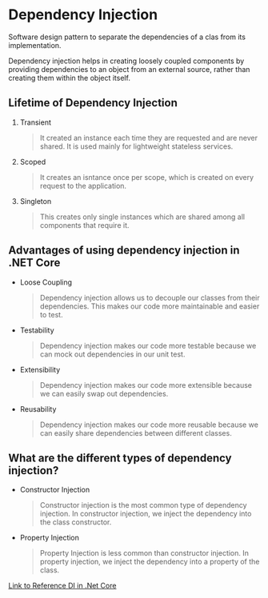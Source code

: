 # Dependency Injection

Software design pattern to separate the dependencies of a clas from its implementation.

Dependency injection helps in creating loosely coupled components by providing dependencies to an object from an external source, rather than creating them within the object itself.


## Lifetime of Dependency Injection

1. Transient
   
   >It created an instance each time they are requested and are never shared. It is used mainly for lightweight stateless services. 
2. Scoped
   >It creates an isntance once per scope, which is created on every request to the application.
3. Singleton
   >This creates only single instances which are shared among all components that require it.

## Advantages of using dependency injection in .NET Core

- Loose Coupling
  > Dependency injection allows us to decouple our classes from their dependencies. This makes our code more maintainable and easier to test.
- Testability
  > Dependency injection makes our code more testable because we can mock out dependencies in our unit test.
- Extensibility
  > Dependency injection makes our code more extensible because we can easily swap out dependencies.
- Reusability
  > Dependency injection makes our code more reusable because we can easily share dependencies between different classes.

## What are the different types of dependency injection?
- Constructor Injection
  > Constructor injection is the most common type of dependency injection. In constructor injection, we inject the dependency into the class constructor.
- Property Injection
  > Property Injection is less common than constructor injection. In property injection, we inject the dependency into a property of the class.


[Link to Reference DI in .Net Core](https://www.c-sharpcorner.com/article/dependency-injection-in-net-core/)
